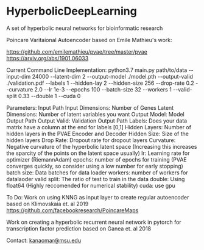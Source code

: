 # HyperbolicDeepLearning
A set of hyperbolic neural networks for bioinformatic research 

Poincare Varitaional Autoencoder based on Emile Mathieu's work:

https://github.com/emilemathieu/pvae/tree/master/pvae
https://arxiv.org/abs/1901.06033

Current Command Line Implementation:
python3.7 main.py path/to/data --input-dim 24000 --latent-dim 2 --output-model ./model.pth --output-valid ./validation.pdf --labels 1 --hidden-lay 2 --hidden-size 256 --drop-rate 0.2 --curvature 2.0 --lr 1e-3 --epochs 100 --batch-size 32 --workers 1 --valid-split 0.33 --double 1 --cuda 0

Parameters:
Input Path
Input Dimensions: Number of Genes
Latent Dimensions: Number of latent variables you want
Output Model: Model Output Path
Output Valid: Validation Output Path
Labels: Does your data matrix have a column at the end for labels [0,1]
Hidden Layers: Number of hidden layers in the PVAE Encoder and Decoder
Hidden Size: Size of the hidden layers
Drop Rate: Dropout rate for dropout layers
Curvature: Negative curvature of the hyperbolic latent space (Increasing this increases the sparcity of the points on the latent space usually)
lr: Learning rate for optimizer (RiemannAdam)
epochs: number of epochs for training (PVAE converges quickly, so consider using a low number for early stopping)
batch size: Data batches for data loader
workers: number of workers for datalaoder
valid split: The ratio of test to train in the data
double: Using float64 (Highly reccomended for numerical stability)
cuda: use gpu

To Do:
Work on using KNNG as input layer to create regular autoencoder based on 
Klimovskaia et. al 2019 
https://github.com/facebookresearch/PoincareMaps

Work on creating a hyperbolic recurrent neural network in pytorch for transcription factor prediction based on Ganea et. al 2018

Contact:
kanaomar@msu.edu
